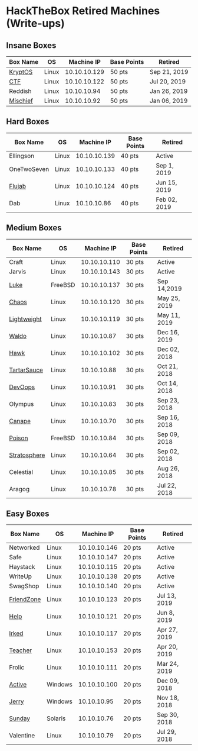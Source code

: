 # HackTheBox Retired Machines (Write-ups)

## Insane Boxes
Box Name | OS | Machine IP | Base Points | Retired
--- | --- | --- | --- | ---
[KryptOS](https://github.com/jebidiah-anthony/htb_kryptos) | Linux | 10.10.10.129 | 50 pts | Sep 21, 2019
[CTF](https://github.com/jebidiah-anthony/htb_ctf) | Linux | 10.10.10.122 | 50 pts | Jul 20, 2019
Reddish | Linux | 10.10.10.94 | 50 pts | Jan 26, 2019
[Mischief](https://hackedthebox.wordpress.com/htb-mischief/) | Linux | 10.10.10.92 | 50 pts | Jan 06, 2019

## Hard Boxes
Box Name | OS | Machine IP | Base Points | Retired
--- | --- | --- | --- | ---
Ellingson | Linux | 10.10.10.139 | 40 pts | Active
OneTwoSeven | Linux | 10.10.10.133 | 40 pts | Sep 1, 2019
[Flujab](https://github.com/jebidiah-anthony/htb_flujab) | Linux | 10.10.10.124 | 40 pts | Jun 15, 2019
Dab | Linux | 10.10.10.86 | 40 pts | Feb 02, 2019

## Medium Boxes
Box Name | OS | Machine IP | Base Points | Retired
--- | --- | --- | --- | ---
Craft | Linux | 10.10.10.110 | 30 pts | Active
Jarvis | Linux | 10.10.10.143 | 30 pts | Active
[Luke](https://github.com/jebidiah-anthony/htb_luke) | FreeBSD | 10.10.10.137 | 30 pts | Sep 14,2019
[Chaos](https://github.com/jebidiah-anthony/htb_chaos) | Linux | 10.10.10.120 | 30 pts | May 25, 2019
[Lightweight](https://github.com/jebidiah-anthony/htb_lightweight) | Linux | 10.10.10.119 | 30 pts | May 11, 2019
[Waldo](https://hackedthebox.wordpress.com/htb-waldo/) | Linux | 10.10.10.87 | 30 pts | Dec 16, 2019
[Hawk](https://hackedthebox.wordpress.com/htb-hawk/) | Linux | 10.10.10.102 | 30 pts | Dec 02, 2018
[TartarSauce](https://hackedthebox.wordpress.com/htb-tartarsauce/) | Linux | 10.10.10.88 | 30 pts | Oct 21, 2018
[DevOops](https://hackedthebox.wordpress.com/htb-dev0ops/) | Linux | 10.10.10.91 | 30 pts | Oct 14, 2018
Olympus | Linux | 10.10.10.83 | 30 pts | Sep 23, 2018
[Canape](https://hackedthebox.wordpress.com/htb-canape/) | Linux | 10.10.10.70 | 30 pts | Sep 16, 2018
[Poison](https://hackedthebox.wordpress.com/htb-poison/) | FreeBSD | 10.10.10.84 | 30 pts | Sep 09, 2018
[Stratosphere](https://hackedthebox.wordpress.com/htb-stratosphere/) | Linux | 10.10.10.64  | 30 pts | Sep 02, 2018
Celestial | Linux | 10.10.10.85 | 30 pts | Aug 26, 2018
Aragog | Linux | 10.10.10.78 | 30 pts | Jul 22, 2018

## Easy Boxes
Box Name | OS | Machine IP | Base Points | Retired
--- | --- | --- | --- | ---
Networked | Linux | 10.10.10.146 | 20 pts | Active
Safe | Linux | 10.10.10.147 | 20 pts | Active
Haystack | Linux | 10.10.10.115 | 20 pts | Active
WriteUp | Linux | 10.10.10.138 | 20 pts | Active
SwagShop | Linux | 10.10.10.140 | 20 pts | Active
[FriendZone](https://github.com/jebidiah-anthony/htb_friendzone) | Linux | 10.10.10.123 | 20 pts | Jul 13, 2019
[Help](https://github.com/jebidiah-anthony/htb_help) | Linux | 10.10.10.121 | 20 pts | Jun 8, 2019
[Irked](https://github.com/jebidiah-anthony/htb_irked) | Linux | 10.10.10.117 | 20 pts | Apr 27, 2019
[Teacher](https://github.com/jebidiah-anthony/htb_teacher) | Linux | 10.10.10.153 | 20 pts | Apr 20, 2019
Frolic | Linux | 10.10.10.111 | 20 pts | Mar 24, 2019
[Active](https://hackedthebox.wordpress.com/htb-active/) | Windows | 10.10.10.100 | 20 pts | Dec 09, 2018
[Jerry](https://hackedthebox.wordpress.com/htb-jerry/) | Windows | 10.10.10.95 | 20 pts | Nov 18, 2018
[Sunday](https://hackedthebox.wordpress.com/htb-sunday/) | Solaris | 10.10.10.76 | 20 pts | Sep 30, 2018
Valentine | Linux | 10.10.10.79 | 20 pts | Jul 29, 2018
